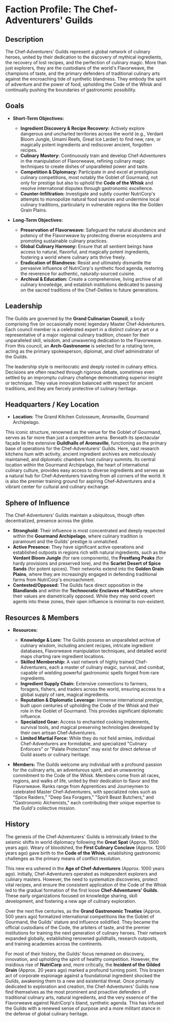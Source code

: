# Faction Profile: The Chef-Adventurers' Guilds

## Description
The Chef-Adventurers' Guilds represent a global network of culinary heroes, united by their dedication to the discovery of mythical ingredients, the recovery of lost recipes, and the perfection of culinary magic. More than just explorers, they are the custodians of the world's Flavorweave, the champions of taste, and the primary defenders of traditional culinary arts against the encroaching tide of synthetic blandness. They embody the spirit of adventure and the power of food, upholding the Code of the Whisk and continually pushing the boundaries of gastronomic possibility.

## Goals

*   **Short-Term Objectives:**
    *   **Ingredient Discovery & Recipe Recovery:** Actively explore dangerous and uncharted territories across the world (e.g., Verdant Bloom Jungle, Umami Reefs, Great Ice Larder) to find new, rare, or magically potent ingredients and rediscover ancient, forgotten recipes.
    *   **Culinary Mastery:** Continuously train and develop Chef-Adventurers in the manipulation of Flavorweave, refining culinary magic techniques to create dishes of unparalleled power and taste.
    *   **Competition & Diplomacy:** Participate in and excel at prestigious culinary competitions, most notably the Goblet of Gourmand, not only for prestige but also to uphold the **Code of the Whisk** and resolve international disputes through gastronomic excellence.
    *   **Counter-Infiltration:** Investigate and subtly counter NutriCorp's attempts to monopolize natural food sources and undermine local culinary traditions, particularly in vulnerable regions like the Golden Grain Plains.

*   **Long-Term Objectives:**
    *   **Preservation of Flavorweave:** Safeguard the natural abundance and potency of the Flavorweave by protecting diverse ecosystems and promoting sustainable culinary practices.
    *   **Global Culinary Harmony:** Ensure that all sentient beings have access to natural, flavorful, and magically potent ingredients, fostering a world where culinary arts thrive freely.
    *   **Eradication of Blandness:** Resist and ultimately dismantle the pervasive influence of NutriCorp's synthetic food agenda, restoring the reverence for authentic, naturally-sourced cuisine.
    *   **Archival & Education:** Create a comprehensive, living archive of all culinary knowledge, and establish institutions dedicated to passing on the sacred traditions of the Chef-Deities to future generations.

## Leadership

The Guilds are governed by the **Grand Culinarian Council**, a body comprising five (or occasionally more) legendary Master Chef-Adventurers. Each council member is a celebrated expert in a distinct culinary art or a representative of a major regional culinary tradition, chosen for their unparalleled skill, wisdom, and unwavering dedication to the Flavorweave. From this council, an **Arch-Gastronome** is selected for a rotating term, acting as the primary spokesperson, diplomat, and chief administrator of the Guilds.

The leadership style is meritocratic and deeply rooted in culinary ethics. Decisions are often reached through rigorous debate, sometimes even settled by an impromptu culinary challenge demonstrating superior insight or technique. They value innovation balanced with respect for ancient traditions, and they are fiercely protective of culinary heritage.

## Headquarters / Key Location

*   **Location:** The Grand Kitchen Colosseum, Aromaville, Gourmand Archipelago.

This iconic structure, renowned as the venue for the Goblet of Gourmand, serves as far more than just a competition arena. Beneath its spectacular façade lie the extensive **Guildhalls of Aromaville**, functioning as the primary base of operations for the Chef-Adventurers' Guilds. Here, vast research kitchens hum with activity, ancient ingredient archives are meticulously maintained, and diplomatic chambers host culinary summits. Its central location within the Gourmand Archipelago, the heart of international culinary culture, provides easy access to diverse ingredients and serves as a natural hub for Chef-Adventurers traveling from all corners of the world. It is also the premier training ground for aspiring Chef-Adventurers and a vibrant center for cultural and culinary exchange.

## Sphere of Influence

The Chef-Adventurers' Guilds maintain a ubiquitous, though often decentralized, presence across the globe.

*   **Stronghold:** Their influence is most concentrated and deeply respected within the **Gourmand Archipelago**, where culinary tradition is paramount and the Guilds' prestige is unmatched.
*   **Active Presence:** They have significant active operations and established outposts in regions rich with natural ingredients, such as the **Verdant Bloom Jungle** (for rare components), the **Frostfang Peaks** (for hardy provisions and preserved lore), and the **Scarlet Desert of Spice Sands** (for potent spices). Their networks extend into the **Golden Grain Plains**, where they are increasingly engaged in defending traditional farms from NutriCorp's encroachment.
*   **Contested/Opposed:** The Guilds face direct opposition in the **Blandlands** and within the **Technocratic Enclaves of NutriCorp**, where their values are diametrically opposed. While they may send covert agents into these zones, their open influence is minimal to non-existent.

## Resources & Members

*   **Resources:**
    *   **Knowledge & Lore:** The Guilds possess an unparalleled archive of culinary wisdom, including ancient recipes, intricate ingredient databases, Flavorweave manipulation techniques, and detailed world maps charting rare ingredient locations.
    *   **Skilled Membership:** A vast network of highly trained Chef-Adventurers, each a master of culinary magic, survival, and combat, capable of wielding powerful gastronomic spells forged from rare ingredients.
    *   **Ingredient Supply Chain:** Extensive connections to farmers, foragers, fishers, and traders across the world, ensuring access to a global supply of rare, magical ingredients.
    *   **Reputation & Diplomatic Leverage:** Immense international prestige, built upon centuries of upholding the Code of the Whisk and their role in the Goblet of Gourmand. This provides significant diplomatic influence.
    *   **Specialized Gear:** Access to enchanted cooking implements, survival tools, and magical preserving technologies developed by their own artisan Chef-Adventurers.
    *   **Limited Martial Force:** While they do not field armies, individual Chef-Adventurers are formidable, and specialized "Culinary Enforcers" or "Palate Protectors" may exist for direct defense of Guild assets or culinary heritage.

*   **Members:**
    The Guilds welcome any individual with a profound passion for the culinary arts, an adventurous spirit, and an unwavering commitment to the Code of the Whisk. Members come from all races, regions, and walks of life, united by their dedication to flavor and the Flavorweave. Ranks range from Apprentices and Journeymen to celebrated Master Chef-Adventurers, with specialized roles such as "Spice Raiders," "Deep Sea Foragers," "Spirit Beast Butchers," and "Gastronomic Alchemists," each contributing their unique expertise to the Guild's collective mission.

## History

The genesis of the Chef-Adventurers' Guilds is intrinsically linked to the seismic shifts in world diplomacy following the **Great Spat** (Approx. 1500 years ago). Weary of bloodshed, the **First Culinary Conclave** (Approx. 1200 years ago) gave birth to the **Code of the Whisk**, establishing gastronomic challenges as the primary means of conflict resolution.

This new era ushered in the **Age of Chef-Adventurers** (Approx. 1000 years ago). Initially, Chef-Adventurers operated as independent explorers and culinary masters. However, the need to systematize discoveries, protect vital recipes, and ensure the consistent application of the Code of the Whisk led to the gradual formation of the first loose **Chef-Adventurers' Guilds**. These early organizations focused on knowledge sharing, skill development, and fostering a new age of culinary exploration.

Over the next five centuries, as the **Grand Gastronomic Treaties** (Approx. 500 years ago) formalized international competitions like the Goblet of Gourmand, the Guilds' stature and influence solidified. They became the official custodians of the Code, the arbiters of taste, and the premier institutions for training the next generation of culinary heroes. Their network expanded globally, establishing renowned guildhalls, research outposts, and training academies across the continents.

For most of their history, the Guilds' focus remained on discovery, innovation, and upholding the spirit of healthy competition. However, the insidious rise of **NutriCorp** and, more critically, the **Incident of the Gilded Grain** (Approx. 20 years ago) marked a profound turning point. This brazen act of corporate espionage against a foundational ingredient shocked the Guilds, awakening them to a new and existential threat. Once primarily dedicated to exploration and creation, the Chef-Adventurers' Guilds now find themselves as the most prominent and proactive defenders of traditional culinary arts, natural ingredients, and the very essence of the Flavorweave against NutriCorp's bland, synthetic agenda. This has infused the Guilds with a renewed sense of purpose and a more militant stance in the defense of global culinary heritage.